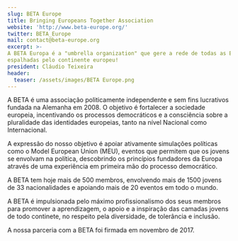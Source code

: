 ```yaml
---
slug: BETA Europe
title: Bringing Europeans Together Association
website: 'http://www.beta-europe.org/'
twitter: BETA_Europe
mail: contact@beta-europe.org
excerpt: >-
A BETA Europa é a "umbrella organization" que gere a rede de todas as BETAs
espalhadas pelo continente europeu!
president: Cláudio Teixeira
header:
  teaser: /assets/images/BETA Europe.png
---
```

A BETA é uma associação politicamente independente e sem fins lucrativos fundada na Alemanha em 2008. O objetivo é fortalecer a sociedade europeia, incentivando os processos democráticos e a consciência sobre a pluralidade das identidades europeias, tanto na nível Nacional como Internacional.

A expressão do nosso objetivo é apoiar ativamente simulações políticas como o Model European Union (MEU), eventos que permitem que os jovens se envolvam na política, descobrindo os princípios fundadores da Europa através de uma experiência em primeira mão do processo democrático.

A  BETA tem hoje mais de  500 membros, envolvendo mais de 1500 jovens de 33 nacionalidades e apoiando mais de 20 eventos em todo o mundo.

A BETA é impulsionada pelo máximo profissionalismo dos seus membros para promover a aprendizagem, o apoio e a inspiração das camadas jovens de todo continete, no respeito pela diversidade, de tolerância e inclusão.

A nossa parceria com a BETA foi firmada em novembro de 2017.
